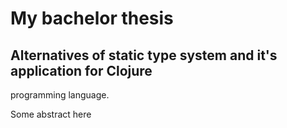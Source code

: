# My bachelor thesis

## Alternatives of static type system and it's application for Clojure
programming language.

Some abstract here